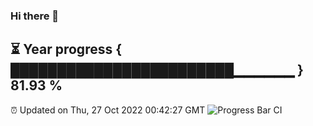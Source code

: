 ### Hi there 👋
⏳ Year progress { ████████████████████████▁▁▁▁▁▁ } 81.93 %
---
⏰ Updated on Thu, 27 Oct 2022 00:42:27 GMT
![Progress Bar CI](https://github.com/Moyi321/Moyi321/workflows/Progress%20Bar%20CI/badge.svg)
